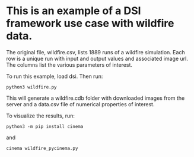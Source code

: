 # This is an example of a DSI framework use case with wildfire data. 

The original file, wildfire.csv, lists 1889 runs of a wildfire simulation. Each row is a unique run with input and output values and associated image url. The columns list the various parameters of interest. 

To run this example, load dsi. Then run:

    python3 wildfire.py

This will generate a wildfire.cdb folder with downloaded images from the server and a data.csv file of numerical properties of interest. 

To visualize the results, run:

    python3 -m pip install cinema

and 

    cinema wildfire_pycinema.py
